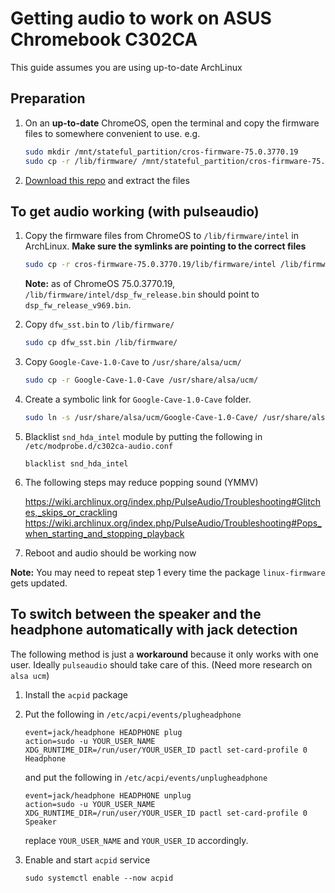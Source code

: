 # Getting audio to work on ASUS Chromebook C302CA

This guide assumes you are using up-to-date ArchLinux

## Preparation
1. On an **up-to-date** ChromeOS, open the terminal and copy the firmware files to somewhere convenient to use. e.g.
   ```bash
   sudo mkdir /mnt/stateful_partition/cros-firmware-75.0.3770.19
   sudo cp -r /lib/firmware/ /mnt/stateful_partition/cros-firmware-75.0.3770.19/
   ```
2. [Download this repo](https://github.com/nebulakl/cave-audio/archive/master.zip) and extract the files

## To get audio working (with pulseaudio)

1. Copy the firmware files from ChromeOS to `/lib/firmware/intel` in ArchLinux. **Make sure the symlinks are pointing to the correct files**
   ```bash
   sudo cp -r cros-firmware-75.0.3770.19/lib/firmware/intel /lib/firmware/intel
   ```
   **Note:** as of ChromeOS 75.0.3770.19, `/lib/firmware/intel/dsp_fw_release.bin` should point to `dsp_fw_release_v969.bin`.

2. Copy `dfw_sst.bin` to `/lib/firmware/`
    ```bash
    sudo cp dfw_sst.bin /lib/firmware/
    ```

3. Copy `Google-Cave-1.0-Cave` to `/usr/share/alsa/ucm/`
   ```bash
   sudo cp -r Google-Cave-1.0-Cave /usr/share/alsa/ucm/
   ```

4. Create a symbolic link for `Google-Cave-1.0-Cave` folder.
    ```bash
    sudo ln -s /usr/share/alsa/ucm/Google-Cave-1.0-Cave/ /usr/share/alsa/ucm/sklnau8825max
    ```

5. Blacklist `snd_hda_intel` module by putting the following in `/etc/modprobe.d/c302ca-audio.conf`
   ```
   blacklist snd_hda_intel
   ```

6. The following steps may reduce popping sound (YMMV)
   
   https://wiki.archlinux.org/index.php/PulseAudio/Troubleshooting#Glitches,_skips_or_crackling
   https://wiki.archlinux.org/index.php/PulseAudio/Troubleshooting#Pops_when_starting_and_stopping_playback

7. Reboot and audio should be working now

**Note:** You may need to repeat step 1 every time the package `linux-firmware` gets updated.

## To switch between the speaker and the headphone automatically with jack detection
The following method is just a **workaround** because it only works with one user. Ideally `pulseaudio` should take care of this. (Need more research on `alsa ucm`)

1. Install the `acpid` package
2. Put the following in `/etc/acpi/events/plugheadphone`
   ```
   event=jack/headphone HEADPHONE plug
   action=sudo -u YOUR_USER_NAME XDG_RUNTIME_DIR=/run/user/YOUR_USER_ID pactl set-card-profile 0 Headphone
   ```
   and put the following in `/etc/acpi/events/unplugheadphone`
   ```
   event=jack/headphone HEADPHONE unplug
   action=sudo -u YOUR_USER_NAME XDG_RUNTIME_DIR=/run/user/YOUR_USER_ID pactl set-card-profile 0 Speaker
   ```
   replace `YOUR_USER_NAME` and `YOUR_USER_ID` accordingly.

3. Enable and start `acpid` service
   ```
   sudo systemctl enable --now acpid
   ```
